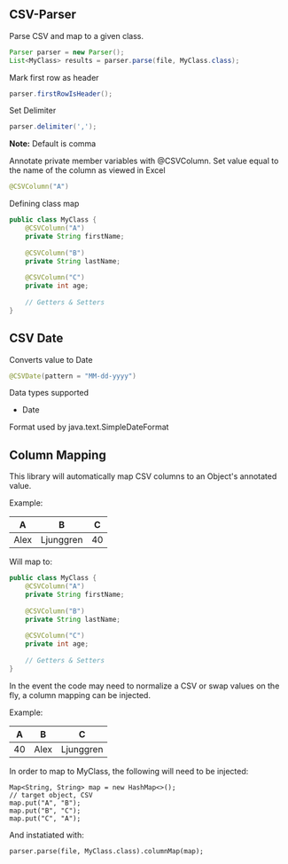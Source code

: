 ## CSV-Parser ##

Parse CSV and map to a given class.

```java
Parser parser = new Parser();
List<MyClass> results = parser.parse(file, MyClass.class);
```

Mark first row as header

```java
parser.firstRowIsHeader();
```

Set Delimiter

```java
parser.delimiter(',');
```

**Note:** Default is comma

Annotate private member variables with @CSVColumn. Set value equal to the name of the column as viewed in Excel

```java
@CSVColumn("A")
```

Defining class map

```java
public class MyClass {
	@CSVColumn("A")
	private String firstName;
	
	@CSVColumn("B")
	private String lastName;
	
	@CSVColumn("C")
	private int age;
	
	// Getters & Setters
}
```

## CSV Date ##

Converts value to Date 

```java
@CSVDate(pattern = "MM-dd-yyyy")
```

Data types supported
- Date

Format used by java.text.SimpleDateFormat

## Column Mapping ##

This library will automatically map CSV columns to an Object's annotated value.

Example:

| A | B | C |
|---|---|---|
|Alex|Ljunggren|40|

Will map to:

```java
public class MyClass {
	@CSVColumn("A")
	private String firstName;
	
	@CSVColumn("B")
	private String lastName;
	
	@CSVColumn("C")
	private int age;
	
	// Getters & Setters
}
```

In the event the code may need to normalize a CSV or swap values on the fly, a column mapping can be injected.

Example:

| A | B | C |
|---|---|---|
|40|Alex|Ljunggren|

In order to map to MyClass, the following will need to be injected:

```
Map<String, String> map = new HashMap<>();
// target object, CSV
map.put("A", "B");
map.put("B", "C");
map.put("C", "A");
```

And instatiated with:

```
parser.parse(file, MyClass.class).columnMap(map);
```